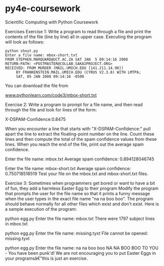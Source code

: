 # py4e-coursework
Scientific Computing with Python Coursework

Exercises
Exercise 1: Write a program to read through a file and print the contents of the file (line by line) all in upper case. Executing the program will look as follows:

```
python shout.py
Enter a file name: mbox-short.txt
FROM STEPHEN.MARQUARD@UCT.AC.ZA SAT JAN  5 09:14:16 2008
RETURN-PATH: <POSTMASTER@COLLAB.SAKAIPROJECT.ORG>
RECEIVED: FROM MURDER (MAIL.UMICH.EDU [141.211.14.90])
     BY FRANKENSTEIN.MAIL.UMICH.EDU (CYRUS V2.3.8) WITH LMTPA;
     SAT, 05 JAN 2008 09:14:16 -0500
```

You can download the file from

www.pythonlearn.com/code3/mbox-short.txt

Exercise 2: Write a program to prompt for a file name, and then read through the file and look for lines of the form:

X-DSPAM-Confidence:0.8475

When you encounter a line that starts with "X-DSPAM-Confidence:" pull apart the line to extract the floating-point number on the line. Count these lines and then compute the total of the spam confidence values from these lines. When you reach the end of the file, print out the average spam confidence.

Enter the file name: mbox.txt
Average spam confidence: 0.894128046745

Enter the file name: mbox-short.txt
Average spam confidence: 0.750718518519
Test your file on the mbox.txt and mbox-short.txt files.

Exercise 3: Sometimes when programmers get bored or want to have a bit of fun, they add a harmless Easter Egg to their program Modify the program that prompts the user for the file name so that it prints a funny message when the user types in the exact file name "na na boo boo". The program should behave normally for all other files which exist and don't exist. Here is a sample execution of the program:

python egg.py
Enter the file name: mbox.txt
There were 1797 subject lines in mbox.txt

python egg.py
Enter the file name: missing.tyxt
File cannot be opened: missing.tyxt

python egg.py
Enter the file name: na na boo boo
NA NA BOO BOO TO YOU - You have been punk'd!
We are not encouraging you to put Easter Eggs in your programsâ€”this is just an exercise.
